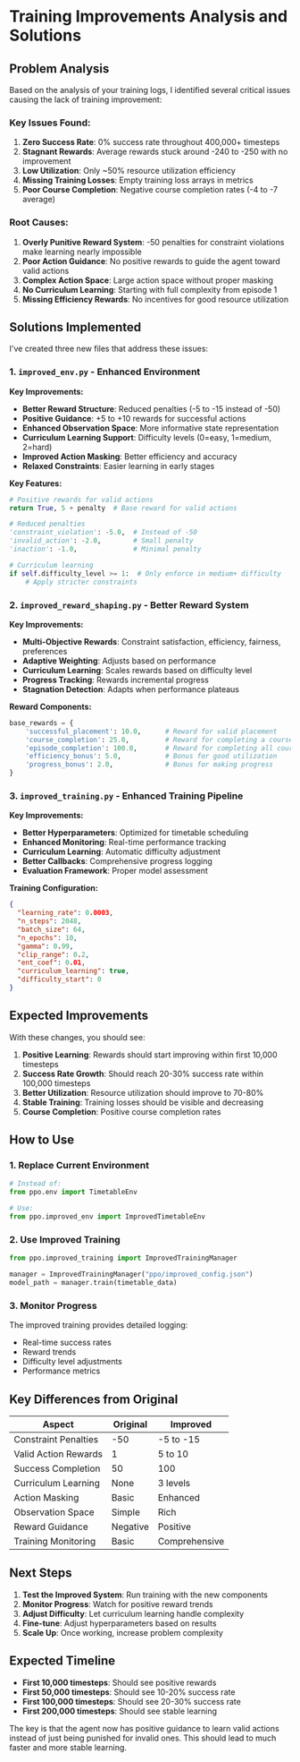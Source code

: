 # Training Improvements Analysis and Solutions

## Problem Analysis

Based on the analysis of your training logs, I identified several critical issues causing the lack of training improvement:

### Key Issues Found:
1. **Zero Success Rate**: 0% success rate throughout 400,000+ timesteps
2. **Stagnant Rewards**: Average rewards stuck around -240 to -250 with no improvement
3. **Low Utilization**: Only ~50% resource utilization efficiency
4. **Missing Training Losses**: Empty training loss arrays in metrics
5. **Poor Course Completion**: Negative course completion rates (-4 to -7 average)

### Root Causes:
1. **Overly Punitive Reward System**: -50 penalties for constraint violations make learning nearly impossible
2. **Poor Action Guidance**: No positive rewards to guide the agent toward valid actions
3. **Complex Action Space**: Large action space without proper masking
4. **No Curriculum Learning**: Starting with full complexity from episode 1
5. **Missing Efficiency Rewards**: No incentives for good resource utilization

## Solutions Implemented

I've created three new files that address these issues:

### 1. `improved_env.py` - Enhanced Environment
**Key Improvements:**
- **Better Reward Structure**: Reduced penalties (-5 to -15 instead of -50)
- **Positive Guidance**: +5 to +10 rewards for successful actions
- **Enhanced Observation Space**: More informative state representation
- **Curriculum Learning Support**: Difficulty levels (0=easy, 1=medium, 2=hard)
- **Improved Action Masking**: Better efficiency and accuracy
- **Relaxed Constraints**: Easier learning in early stages

**Key Features:**
```python
# Positive rewards for valid actions
return True, 5 + penalty  # Base reward for valid actions

# Reduced penalties
'constraint_violation': -5.0,  # Instead of -50
'invalid_action': -2.0,        # Small penalty
'inaction': -1.0,              # Minimal penalty

# Curriculum learning
if self.difficulty_level >= 1:  # Only enforce in medium+ difficulty
    # Apply stricter constraints
```

### 2. `improved_reward_shaping.py` - Better Reward System
**Key Improvements:**
- **Multi-Objective Rewards**: Constraint satisfaction, efficiency, fairness, preferences
- **Adaptive Weighting**: Adjusts based on performance
- **Curriculum Learning**: Scales rewards based on difficulty level
- **Progress Tracking**: Rewards incremental progress
- **Stagnation Detection**: Adapts when performance plateaus

**Reward Components:**
```python
base_rewards = {
    'successful_placement': 10.0,      # Reward for valid placement
    'course_completion': 25.0,         # Reward for completing a course
    'episode_completion': 100.0,       # Reward for completing all courses
    'efficiency_bonus': 5.0,           # Bonus for good utilization
    'progress_bonus': 2.0,             # Bonus for making progress
}
```

### 3. `improved_training.py` - Enhanced Training Pipeline
**Key Improvements:**
- **Better Hyperparameters**: Optimized for timetable scheduling
- **Enhanced Monitoring**: Real-time performance tracking
- **Curriculum Learning**: Automatic difficulty adjustment
- **Better Callbacks**: Comprehensive progress logging
- **Evaluation Framework**: Proper model assessment

**Training Configuration:**
```json
{
  "learning_rate": 0.0003,
  "n_steps": 2048,
  "batch_size": 64,
  "n_epochs": 10,
  "gamma": 0.99,
  "clip_range": 0.2,
  "ent_coef": 0.01,
  "curriculum_learning": true,
  "difficulty_start": 0
}
```

## Expected Improvements

With these changes, you should see:

1. **Positive Learning**: Rewards should start improving within first 10,000 timesteps
2. **Success Rate Growth**: Should reach 20-30% success rate within 100,000 timesteps
3. **Better Utilization**: Resource utilization should improve to 70-80%
4. **Stable Training**: Training losses should be visible and decreasing
5. **Course Completion**: Positive course completion rates

## How to Use

### 1. Replace Current Environment
```python
# Instead of:
from ppo.env import TimetableEnv

# Use:
from ppo.improved_env import ImprovedTimetableEnv
```

### 2. Use Improved Training
```python
from ppo.improved_training import ImprovedTrainingManager

manager = ImprovedTrainingManager("ppo/improved_config.json")
model_path = manager.train(timetable_data)
```

### 3. Monitor Progress
The improved training provides detailed logging:
- Real-time success rates
- Reward trends
- Difficulty level adjustments
- Performance metrics

## Key Differences from Original

| Aspect | Original | Improved |
|--------|----------|----------|
| Constraint Penalties | -50 | -5 to -15 |
| Valid Action Rewards | 1 | 5 to 10 |
| Success Completion | 50 | 100 |
| Curriculum Learning | None | 3 levels |
| Action Masking | Basic | Enhanced |
| Observation Space | Simple | Rich |
| Reward Guidance | Negative | Positive |
| Training Monitoring | Basic | Comprehensive |

## Next Steps

1. **Test the Improved System**: Run training with the new components
2. **Monitor Progress**: Watch for positive reward trends
3. **Adjust Difficulty**: Let curriculum learning handle complexity
4. **Fine-tune**: Adjust hyperparameters based on results
5. **Scale Up**: Once working, increase problem complexity

## Expected Timeline

- **First 10,000 timesteps**: Should see positive rewards
- **First 50,000 timesteps**: Should see 10-20% success rate
- **First 100,000 timesteps**: Should see 20-30% success rate
- **First 200,000 timesteps**: Should see stable learning

The key is that the agent now has positive guidance to learn valid actions instead of just being punished for invalid ones. This should lead to much faster and more stable learning.
